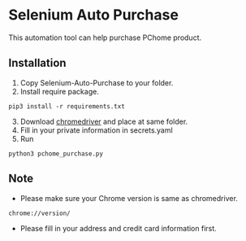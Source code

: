 # Selenium Auto Purchase
  This automation tool can help purchase PChome product.
  
## Installation
1. Copy Selenium-Auto-Purchase to your folder.
2. Install require package.
 ```
 pip3 install -r requirements.txt
 ```
3. Download [chromedriver](https://sites.google.com/chromium.org/driver/) and place at same folder.
4. Fill in your private information in secrets.yaml
5. Run
 ```
 python3 pchome_purchase.py
 ```
 
## Note
* Please make sure your Chrome version is same as chromedriver.
```
chrome://version/
```
* Please fill in your address and credit card information first.
